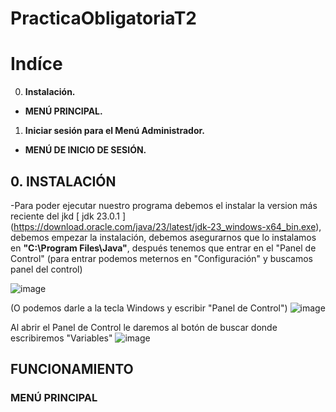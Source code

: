 # PracticaObligatoriaT2
  

# **Indíce**

  

0.  **Instalación.**

-  **MENÚ PRINCIPAL.**

1. **Iniciar sesión para el Menú Administrador.**

- **MENÚ DE  INICIO DE SESIÓN.**
  
  

## **0. INSTALACIÓN**

-Para poder ejecutar nuestro programa debemos el instalar la version más reciente del jkd [ jdk 23.0.1 ] (https://download.oracle.com/java/23/latest/jdk-23_windows-x64_bin.exe), debemos empezar la instalación, debemos 
asegurarnos que lo instalamos en **"C:\Program Files\Java"**, después tenemos que entrar en el "Panel de Control" (para entrar podemos meternos en "Configuración" y buscamos panel del control)

![image](https://github.com/user-attachments/assets/f6193364-6f7c-443d-b7f9-b6a01bf6d5cb)

(O podemos darle a la tecla Windows y escribir "Panel de Control")
![image](https://github.com/user-attachments/assets/7eb54ca4-a38f-48dc-b25b-54ec6efacbb9)

Al abrir el Panel de Control le daremos al botón de buscar donde escribiremos "Variables"
![image](https://github.com/user-attachments/assets/1cb424e3-51e2-4a2c-8118-95ff2a897d60)



##  **FUNCIONAMIENTO**



### **MENÚ PRINCIPAL**



